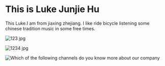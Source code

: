 <html>
<head>
<title>Page Title</title>
</head>
<body>

<h1>This is Luke Junjie Hu</h1>
<p>This Luke.I am from jiaxing zhejiang. I like ride bicycle listening some chinese tradition music in some free times.</p>

</body>
</html>

![123 jpg](https://user-images.githubusercontent.com/127079053/223427037-953fcb8f-e1d9-4fd0-a0a4-b61714b8f4cb.jpg)

![1234 jpg](https://user-images.githubusercontent.com/127079053/223427051-d40111ef-58b5-42fb-a3ac-7d4dc0cb68fb.jpg)

![Which of the following channels do you know more  about our company](https://user-images.githubusercontent.com/127079053/223427974-1a48ff0c-145a-41c1-b614-51850d003d34.jpg)
